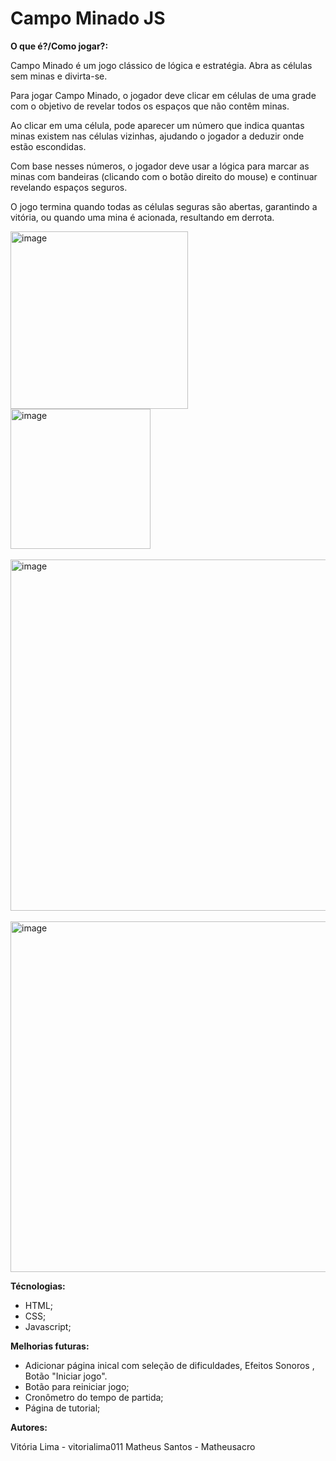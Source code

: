 # Campo Minado JS

**O que é?/Como jogar?:**

 Campo Minado é um jogo clássico de lógica e estratégia. Abra as células sem minas e divirta-se. 
 
 Para jogar Campo Minado, o jogador deve clicar em células de uma grade com o objetivo de revelar todos os espaços que não contêm minas.
 
 Ao clicar em uma célula, pode aparecer um número que indica quantas minas existem nas células vizinhas, ajudando o jogador a deduzir onde estão escondidas. 
 
 Com base nesses números, o jogador deve usar a lógica para marcar as minas com bandeiras (clicando com o botão direito do mouse) e continuar revelando espaços seguros.
 
 O jogo termina quando todas as células seguras são abertas, garantindo a vitória, ou quando uma mina é acionada, resultando em derrota. 


<img width="284" alt="image" src="https://github.com/user-attachments/assets/cbc8f70b-7633-46ee-bfa9-3b776dcb66f7" />

<img width="224" alt="image" src="https://github.com/user-attachments/assets/96ebbeb8-a380-49b7-93e7-72291a67b58c" />
<br><br/>
<img width="562" alt="image" src="https://github.com/user-attachments/assets/29e078c1-aedd-4763-bd37-4f70ed2b543c" />
<br><br/>
<img width="561" alt="image" src="https://github.com/user-attachments/assets/35205693-1cd1-44e5-b602-6afa151c111c" />






**Técnologias:**

- HTML;
- CSS;
- Javascript;

    

**Melhorias futuras:**

 - Adicionar página inical com seleção de dificuldades, Efeitos Sonoros , Botão "Iniciar jogo".
 - Botão para reiniciar jogo;
 - Cronômetro do tempo de partida; 
 - Página de tutorial;
  
  

**Autores:**

  Vitória Lima - vitorialima011
  Matheus Santos - Matheusacro

